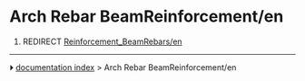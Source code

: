 # Arch Rebar BeamReinforcement/en
1.  REDIRECT [Reinforcement_BeamRebars/en](Reinforcement_BeamRebars/en.md)



---
⏵ [documentation index](../README.md) > Arch Rebar BeamReinforcement/en
